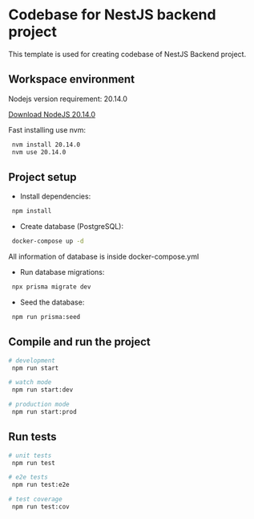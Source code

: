 # Codebase for NestJS backend project

This template is used for creating codebase of NestJS Backend project.

## Workspace environment

Nodejs version requirement: 20.14.0

[Download NodeJS 20.14.0](https://nodejs.org/download/release/v20.14.0/)

Fast installing use nvm:

```bash
 nvm install 20.14.0
 nvm use 20.14.0
```

## Project setup

- Install dependencies:

```bash
 npm install
```

- Create database (PostgreSQL):

```bash
 docker-compose up -d
```

All information of database is inside docker-compose.yml

- Run database migrations:

```bash
 npx prisma migrate dev
```

- Seed the database:

```bash
 npm run prisma:seed
```

## Compile and run the project

```bash
# development
 npm run start

# watch mode
 npm run start:dev

# production mode
 npm run start:prod
```

## Run tests

```bash
# unit tests
 npm run test

# e2e tests
 npm run test:e2e

# test coverage
 npm run test:cov
```
